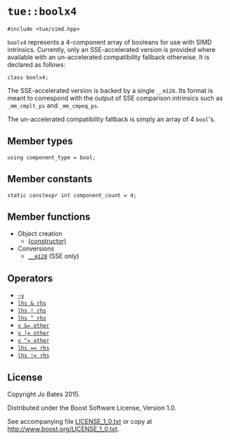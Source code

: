 `tue::boolx4`
=============
    #include <tue/simd.hpp>

`boolx4` represents a 4-component array of booleans for use with SIMD
intrinsics. Currently, only an SSE-accelerated version is provided where
available with an un-accelerated compatibility fallback otherwise. It is
declared as follows:

    class boolx4;

The SSE-accelerated version is backed by a single `__m128`. Its format is meant
to correspond with the output of SSE comparison intrinsics such as
`_mm_cmplt_ps` and `_mm_cmpeq_ps`.

The un-accelerated compatibility fallback is simply an array of 4 `bool`'s.

Member types
------------
    using component_type = bool;

Member constants
----------------
    static constexpr int component_count = 4;

Member functions
----------------
- Object creation
    - [(constructor)](../functions/boolx4/constructor.md)
- Conversions
    - [`__m128`](../operators/boolx4/__m128.md) (SSE only)

Operators
---------
- [`~v`](../operators/boolx4/bitwise_not.md)
- [`lhs & rhs`](../operators/boolx4/bitwise_and.md)
- [`lhs | rhs`](../operators/boolx4/bitwise_or.md)
- [`lhs ^ rhs`](../operators/boolx4/bitwise_xor.md)
- [`v &= other`](../operators/boolx4/bitwise_and_assignment.md)
- [`v |= other`](../operators/boolx4/bitwise_or_assignment.md)
- [`v ^= other`](../operators/boolx4/bitwise_xor_assignment.md)
- [`lhs == rhs`](../operators/boolx4/equal_to.md)
- [`lhs != rhs`](../operators/boolx4/not_equal_to.md)

License
-------
Copyright Jo Bates 2015.

Distributed under the Boost Software License, Version 1.0.

See accompanying file [LICENSE_1_0.txt](../../LICENSE_1_0.txt) or copy at
http://www.boost.org/LICENSE_1_0.txt.
